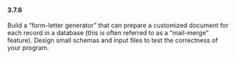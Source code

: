 #### 3.7.6

Build a “form-letter generator” that can prepare a customized document for each record in a database (this is often referred to as a “mail-merge” feature). Design small schemas and input files to test the correctness of your program.